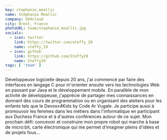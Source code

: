```yaml
---
key: stephanie_moallic
name: Stéphanie Moallic
company: OVHcloud
city: Brest, France
photoURL: team/stephanie_moallic.jpg
socials:
  - icon: twitter
    link: https://twitter.com/steffy_29
    name: steffy_29
  - icon: github
    link: https://github.com/Steffy29
    name: Steffy29
tags: [ 'team' ]
---
```

Développeuse logicielle depuis 20 ans, j'ai commencé par faire des interfaces en langage C pour m'orienter ensuite vers les technologies Web en passant par Java et le développement mobile. En parallèle de mon activité de développeuse, j'apprécie de partager mes connaissances en donnant des cours de programmation ou en organisant des ateliers pour les enfants tels que le Devoxx4Kids by Code Ar Vugale. Je participe aussi à promouvoir les femmes dans les métiers dans l'informatique en participant aux Duchess France et à d'autres conférences autour de ce sujet. Mon prochain défi: concevoir et construire mon propre robot qui marche à base de micro:bit, carte électronique qui me permet d'imaginer pleins d'idées et de projets fous...